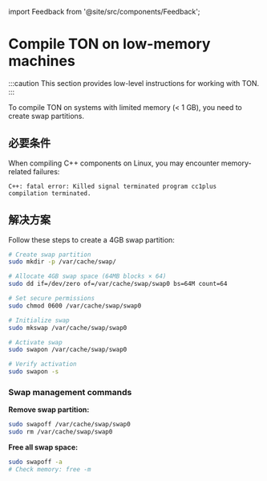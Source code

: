 import Feedback from '@site/src/components/Feedback';

# Compile TON on low-memory machines

:::caution
This section provides low-level instructions for working with TON.
:::

To compile TON on systems with limited memory (< 1 GB), you need to create swap partitions.

## 必要条件

When compiling C++ components on Linux, you may encounter memory-related failures:

```
C++: fatal error: Killed signal terminated program cc1plus
compilation terminated.
```

## 解决方案

Follow these steps to create a 4GB swap partition:

```bash
# Create swap partition
sudo mkdir -p /var/cache/swap/

# Allocate 4GB swap space (64MB blocks × 64)
sudo dd if=/dev/zero of=/var/cache/swap/swap0 bs=64M count=64

# Set secure permissions
sudo chmod 0600 /var/cache/swap/swap0

# Initialize swap
sudo mkswap /var/cache/swap/swap0

# Activate swap
sudo swapon /var/cache/swap/swap0

# Verify activation
sudo swapon -s
```

### Swap management commands

**Remove swap partition:**

```bash
sudo swapoff /var/cache/swap/swap0
sudo rm /var/cache/swap/swap0
```

**Free all swap space:**

```bash
sudo swapoff -a
# Check memory: free -m
```

<Feedback />

